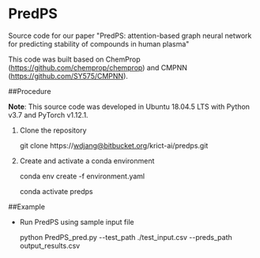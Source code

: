 # PredPS #

Source code for our paper "PredPS: attention-based graph neural network for predicting stability of compounds in human plasma"

This code was built based on ChemProp (https://github.com/chemprop/chemprop) and CMPNN (https://github.com/SY575/CMPNN).


##Procedure

**Note**:
This source code was developed in Ubuntu 18.04.5 LTS with Python v3.7 and PyTorch v1.12.1.

1. Clone the repository

	git clone https://wdjang@bitbucket.org/krict-ai/predps.git

2. Create and activate a conda environment

	conda env create -f environment.yaml
	
	conda activate predps

##Example

- Run PredPS using sample input file

	python PredPS_pred.py --test_path ./test_input.csv --preds_path output_results.csv 




	
